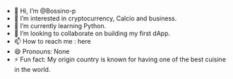 - 👋 Hi, I’m @Bossino-p
- 👀 I’m interested in cryptocurrency, Calcio and business.
- 🌱 I’m currently learning Python.
- 💞️ I’m looking to collaborate on building my first dApp.
- 📫 How to reach me : here
- 😄 Pronouns: None
- ⚡ Fun fact: My origin country is known for having one of the best cuisine in the world.

<!---
Bossino-p/Bossino-p is a ✨ special ✨ repository because its `README.md` (this file) appears on your GitHub profile.
You can click the Preview link to take a look at your changes.
--->
